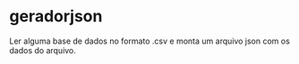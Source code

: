 # geradorjson
Ler alguma base de dados no formato .csv e monta um arquivo json com os dados do arquivo. 
